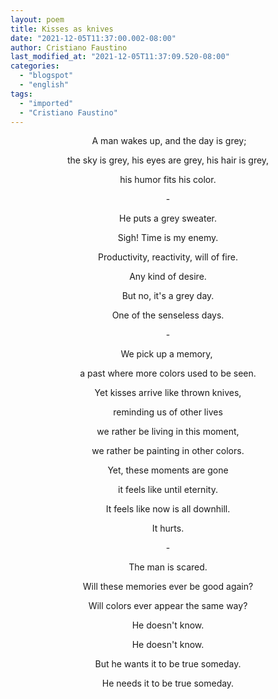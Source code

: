 ```yaml
---
layout: poem
title: Kisses as knives
date: "2021-12-05T11:37:00.002-08:00"
author: Cristiano Faustino
last_modified_at: "2021-12-05T11:37:09.520-08:00"
categories:
  - "blogspot"
  - "english"
tags:
  - "imported"
  - "Cristiano Faustino"
---
```


<p style="text-align: center;"> A man wakes up, and the day is grey;</p><p style="text-align: center;">the sky is grey, his eyes are grey, his hair is grey,</p><p style="text-align: center;">his humor fits his color.</p><p style="text-align: center;">-</p><p style="text-align: center;">He puts a grey sweater.</p><p style="text-align: center;">Sigh! Time is my enemy.</p><p style="text-align: center;">Productivity, reactivity, will of fire.</p><p style="text-align: center;">Any kind of desire.</p><p style="text-align: center;">But no, it's a grey day.</p><p style="text-align: center;">One of the senseless days.</p><p style="text-align: center;">-</p><p style="text-align: center;">We pick up a memory, </p><p style="text-align: center;">a past where more colors used to be seen.</p><p style="text-align: center;">Yet kisses arrive like thrown knives,</p><p style="text-align: center;">reminding us of other lives</p><p style="text-align: center;">we rather be living in this moment,</p><p style="text-align: center;">we rather be painting in other colors.</p><p style="text-align: center;">Yet, these moments are gone</p><p style="text-align: center;">it feels like until eternity.</p><p style="text-align: center;">It feels like now is all downhill.</p><p style="text-align: center;">It hurts.</p><p style="text-align: center;">-</p><p style="text-align: center;">The man is scared.</p><p style="text-align: center;">Will these memories ever be good again?</p><p style="text-align: center;">Will colors ever appear the same way?</p><p style="text-align: center;">He doesn't know.</p><p style="text-align: center;">He doesn't know.</p><p style="text-align: center;">But he wants it to be true someday.</p><p style="text-align: center;">He needs it to be true someday.</p><p style="text-align: center;">

</p>
